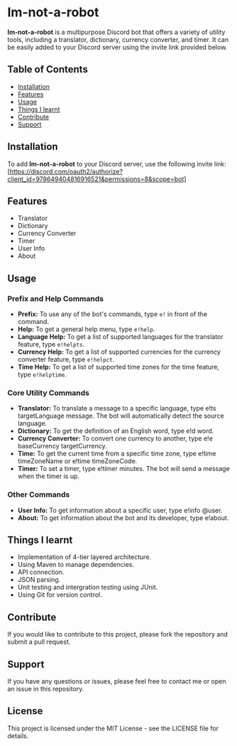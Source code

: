 # Im-not-a-robot

**Im-not-a-robot** is a multipurpose Discord bot that offers a variety of utility tools, including a translator, dictionary, currency converter, and timer. It can be easily added to your Discord server using the invite link provided below.

## Table of Contents
- [Installation](#installation)
- [Features](#features)
- [Usage](#usage)
- [Things I learnt](#things-i-learnt)
- [Contribute](#contribute)
- [Support](#support)

## Installation

To add **Im-not-a-robot** to your Discord server, use the following invite link:
[https://discord.com/oauth2/authorize?client_id=978649404816916521&permissions=8&scope=bot]

## Features

- Translator
- Dictionary
- Currency Converter
- Timer
- User Info
- About

## Usage

### Prefix and Help Commands
- **Prefix:** To use any of the bot's commands, type `e!` in front of the command.
- **Help:** To get a general help menu, type `e!help`.
- **Language Help:** To get a list of supported languages for the translator feature, type `e!helpts`.
- **Currency Help:** To get a list of supported currencies for the currency converter feature, type `e!helpct`.
- **Time Help:** To get a list of supported time zones for the time feature, type `e!helptime`.

### Core Utility Commands
- **Translator:** To translate a message to a specific language, type e!ts targetLanguage message. The bot will automatically detect the source language.
- **Dictionary:** To get the definition of an English word, type e!d word.
- **Currency Converter:** To convert one currency to another, type e!e baseCurrency targetCurrency.
- **Time:** To get the current time from a specific time zone, type e!time timeZoneName or e!time timeZoneCode.
- **Timer:** To set a timer, type e!timer minutes. The bot will send a message when the timer is up.

### Other Commands
- **User Info:** To get information about a specific user, type e!info @user.
- **About:** To get information about the bot and its developer, type e!about.

## Things I learnt
- Implementation of 4-tier layered architecture.
- Using Maven to manage dependencies.
- API connection.
- JSON parsing.
- Unit testing and intergration testing using JUnit.
- Using Git for version control.

## Contribute
If you would like to contribute to this project, please fork the repository and submit a pull request.

## Support
If you have any questions or issues, please feel free to contact me or open an issue in this repository.

## License
This project is licensed under the MIT License - see the LICENSE file for details.
